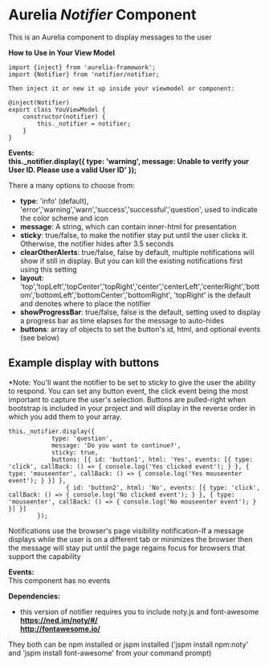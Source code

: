 
# Aurelia *Notifier* Component

This is an Aurelia component to display messages to the user


**How to Use in Your View Model**  
~~~~
import {inject} from 'aurelia-framework';
import {Notifier} from 'notifier/notifier;

Then inject it or new it up inside your viewmodel or component:

@inject(Notifier)
export class YouViewModel {
    constructor(notifier) {
        this._notifier = notifier;
    }
}
~~~~
	
**Events:**  
**this._notifier.display({ type: 'warning', message: Unable to verify your User ID. Please use a valid User ID' });**

There a many options to choose from:

*  **type**: 'info' (default), 'error','warning','warn','success','successful','question', used to indicate the color scheme and icon
*  **message**: A string, which can contain inner-html for presentation
*  **sticky**: true/false, to make the notifier stay put until the user clicks it. Otherwise, the notifier hides after 3.5 seconds
*  **clearOtherAlerts**: true/false, false by default, multiple notifications will show if still in display. But you can kill the existing notifications first using this setting
*  **layout**: 'top','topLeft','topCenter','topRight','center','centerLeft','centerRight','bottom','bottomLeft','bottomCenter','bottomRight', 'topRight' is the default and denotes where to place the notifier
*  **showProgressBar**: true/false, false is the default, setting used to display a progress bar as time elapses for the message to auto-hides
*  **buttons**: array of objects to set the button's id, html, and optional events (see below)

## Example display with buttons
*Note: You'll want the notifier to be set to sticky to give the user the ability to respond. You can set any button event, the click event being the most important to capture the user's selection.
Buttons are pulled-right when bootstrap is included in your project and will display in the reverse order in which you add them to your array.

~~~~
this._notifier.display({
            type: 'question',
            message: 'Do you want to continue?',
            sticky: true,
            buttons: [{ id: 'button1', html: 'Yes', events: [{ type: 'click', callBack: () => { console.log('Yes clicked event'); } }, { type: 'mouseenter', callBack: () => { console.log('Yes mouseenter event'); } }] },
                { id: 'button2', html: 'No', events: [{ type: 'click', callBack: () => { console.log('No clicked event'); } }, { type: 'mouseenter', callBack: () => { console.log('No mouseenter event'); } }] }]
        });
~~~~		
Notifications use the browser's page visibility notification-If a message displays while the user is on a different tab or minimizes the browser then the message will stay put until the page regains focus for browsers that support the capability

**Events:**  
	This component has no events
	
	
**Dependencies:**  
*  this version of notifier requires you to include noty.js and font-awesome  **https://ned.im/noty/#/**  
**http://fontawesome.io/**  

They both can be npm installed or jspm installed ('jspm install npm:noty'  and 'jspm install font-awesome' from your command prompt)  
